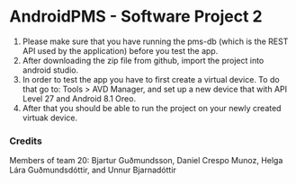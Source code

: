 # AndroidPMS - Software Project 2


1. Please make sure that you have running the pms-db (which is the REST API used by the application) before you test the app.
2. After downloading the zip file from github, import the project into android studio.
3. In order to test the app you have to first create a virtual device. To do that go to: Tools > AVD Manager, and set up a new device
that with API Level 27 and Android 8.1 Oreo.
4. After that you should be able to run the project on your newly created virtuak device. 

### Credits

Members of team 20: Bjartur Guðmundsson, Daniel Crespo Munoz, Helga Lára Guðmundsdóttir, and Unnur Bjarnadóttir
